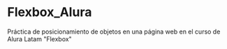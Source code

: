 # Flexbox_Alura
Práctica de posicionamiento de objetos en una página web en el curso de Alura Latam "Flexbox"

